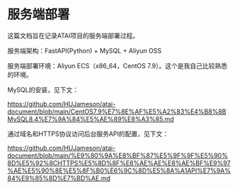 # 服务端部署

这篇文档旨在记录ATAI项目的服务端部署过程。

服务端架构：FastAPI(Python) + MySQL + Aliyun OSS

服务端部署环境：Aliyun ECS（x86_64，CentOS 7.9）。这个是我自己比较熟悉的环境。

MySQL的安装，见下文：

https://github.com/HUJameson/atai-document/blob/main/CentOS7.9%E7%8E%AF%E5%A2%83%E4%B8%8BMySQL8.4%E7%9A%84%E5%AE%89%E8%A3%85.md

通过域名和HTTPS协议访问后台服务API的配置，见下文：

https://github.com/HUJameson/atai-document/blob/main/%E9%80%9A%E8%BF%87%E5%9F%9F%E5%90%8D%E5%92%8CHTTPS%E5%8D%8F%E8%AE%AE%E8%AE%BF%E9%97%AE%E5%90%8E%E5%8F%B0%E6%9C%8D%E5%8A%A1API%E7%9A%84%E9%85%8D%E7%BD%AE.md
